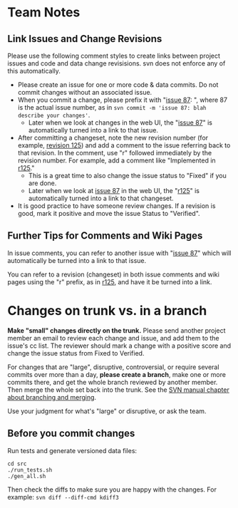 # Team Notes #

## Link Issues and Change Revisions ##

Please use the following comment styles to create links between project issues and code and data change revisisions. svn does not enforce any of this automatically.

  * Please create an issue for one or more code & data commits. Do not commit changes without an associated issue.
  * When you commit a change, please prefix it with "[issue 87](https://code.google.com/p/emoji4unicode/issues/detail?id=87): ", where 87 is the actual issue number, as in `svn commit -m 'issue 87: blah describe your changes'`.
    * Later when we look at changes in the web UI, the "[issue 87](https://code.google.com/p/emoji4unicode/issues/detail?id=87)" is automatically turned into a link to that issue.
  * After committing a changeset, note the new revision number (for example, [revision 125](https://code.google.com/p/emoji4unicode/source/detail?r=125)) and add a comment to the issue referring back to that revision. In the comment, use "r" followed immediately by the revision number. For example, add a comment like "Implemented in [r125](https://code.google.com/p/emoji4unicode/source/detail?r=125)."
    * This is a great time to also change the issue status to "Fixed" if you are done.
    * Later when we look at [issue 87](https://code.google.com/p/emoji4unicode/issues/detail?id=87) in the web UI, the "[r125](https://code.google.com/p/emoji4unicode/source/detail?r=125)" is automatically turned into a link to that changeset.
  * It is good practice to have someone review changes. If a revision is good, mark it positive and move the issue Status to "Verified".

## Further Tips for Comments and Wiki Pages ##

In issue comments, you can refer to another issue with "[issue 87](https://code.google.com/p/emoji4unicode/issues/detail?id=87)" which will automatically be turned into a link to that issue.

You can refer to a revision (changeset) in both issue comments and wiki pages using the "r" prefix, as in [r125](https://code.google.com/p/emoji4unicode/source/detail?r=125), and have it be turned into a link.

# Changes on trunk vs. in a branch #

**Make "small" changes directly on the trunk.**
Please send another project member an email to review each change and issue, and add them to the issue's cc list. The reviewer should mark a change with a positive score and change the issue status from Fixed to Verified.

For changes that are "large", disruptive, controversial, or require several commits over more than a day, **please create a branch**, make one or more commits there, and get the whole branch reviewed by another member. Then merge the whole set back into the trunk. See the [SVN manual chapter about branching and merging](http://svnbook.red-bean.com/en/1.5/svn.branchmerge.html).

Use your judgment for what's "large" or disruptive, or ask the team.

## Before you commit changes ##

Run tests and generate versioned data files:

```
cd src
./run_tests.sh
./gen_all.sh
```

Then check the diffs to make sure you are happy with the changes. For example: `svn diff --diff-cmd kdiff3`